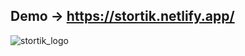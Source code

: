 ## Demo -> https://stortik.netlify.app/
![stortik_logo](https://stortik.netlify.app/img/stortic_logo.db83a97b.png)
